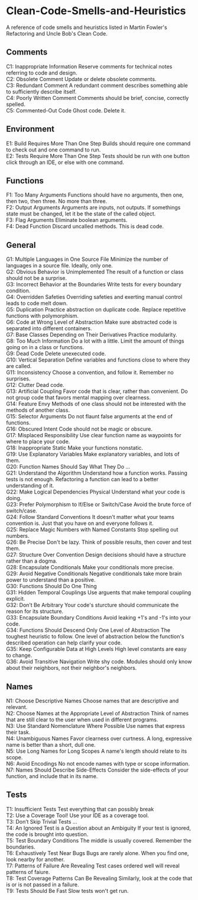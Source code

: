 # Clean-Code-Smells-and-Heuristics

A reference of code smells and heuristics listed in Martin Fowler's Refactoring and Uncle Bob's Clean Code.

## Comments

C1: Inappropriate Information Reserve comments for technical notes referring to code and design.  
C2: Obsolete Comment Update or delete obsolete comments.  
C3: Redundant Comment A redundant comment describes something able to sufficiently describe itself.  
C4: Poorly Written Comment Comments should be brief, concise, correctly spelled.  
C5: Commented-Out Code Ghost code. Delete it.

## Environment

E1: Build Requires More Than One Step Builds should require one command to check out and one command to run.  
E2: Tests Require More Than One Step Tests should be run with one button click through an IDE, or else with one command.

## Functions

F1: Too Many Arguments Functions should have no arguments, then one, then two, then three. No more than three.  
F2: Output Arguments Arguments are inputs, not outputs. If somethings state must be changed, let it be the state of the called object.  
F3: Flag Arguments Eliminate boolean arguments.  
F4: Dead Function Discard uncalled methods. This is dead code.

## General

G1: Multiple Languages in One Source File Minimize the number of languages in a source file. Ideally, only one.  
G2: Obvious Behavior is Unimplemented The result of a function or class should not be a surprise.  
G3: Incorrect Behavior at the Boundaries Write tests for every boundary condition.  
G4: Overridden Safeties Overriding safeties and exerting manual control leads to code melt down.  
G5: Duplication Practice abstraction on duplicate code. Replace repetitive functions with polymorphism.  
G6: Code at Wrong Level of Abstraction Make sure abstracted code is separated into different containers.  
G7: Base Classes Depending on Their Derivatives Practice modularity.  
G8: Too Much Information Do a lot with a little. Limit the amount of things going on in a class or functions.  
G9: Dead Code Delete unexecuted code.  
G10: Vertical Separation Define variables and functions close to where they are called.  
G11: Inconsistency Choose a convention, and follow it. Remember no surprises.  
G12: Clutter Dead code.  
G13: Artificial Coupling Favor code that is clear, rather than convenient. Do not group code that favors mental mapping over clearness.  
G14: Feature Envy Methods of one class should not be interested with the methods of another class.  
G15: Selector Arguments Do not flaunt false arguments at the end of functions.  
G16: Obscured Intent Code should not be magic or obscure.  
G17: Misplaced Responsibility Use clear function name as waypoints for where to place your code.  
G18: Inappropriate Static Make your functions nonstatic.  
G19: Use Explanatory Variables Make explanatory variables, and lots of them.  
G20: Function Names Should Say What They Do ...  
G21: Understand the Algorithm Understand how a function works. Passing tests is not enough. Refactoring a function can lead to a better understanding of it.  
G22: Make Logical Dependencies Physical Understand what your code is doing.  
G23: Prefer Polymorphism to If/Else or Switch/Case Avoid the brute force of switch/case.  
G24: Follow Standard Conventions It doesn't matter what your teams convention is. Just that you have on and everyone follows it.  
G25: Replace Magic Numbers with Named Constants Stop spelling out numbers.  
G26: Be Precise Don't be lazy. Think of possible results, then cover and test them.  
G27: Structure Over Convention Design decisions should have a structure rather than a dogma.  
G28: Encapsulate Conditionals Make your conditionals more precise.  
G29: Avoid Negative Conditionals Negative conditionals take more brain power to understand than a positive.  
G30: Functions Should Do One Thing  
G31: Hidden Temporal Couplings Use arguents that make temporal coupling explicit.  
G32: Don’t Be Arbitrary Your code's sturcture should communicate the reason for its structure.  
G33: Encapsulate Boundary Conditions Avoid leaking +1's and -1's into your code.  
G34: Functions Should Descend Only One Level of Abstraction The toughest heuristic to follow. One level of abstraction below the function's described operation can help clarify your code.  
G35: Keep Configurable Data at High Levels High level constants are easy to change.  
G36: Avoid Transitive Navigation Write shy code. Modules should only know about their neighbors, not their neighbor's neighbors.

## Names

N1: Choose Descriptive Names Choose names that are descriptive and relevant.  
N2: Choose Names at the Appropriate Level of Abstraction Think of names that are still clear to the user when used in different programs.  
N3: Use Standard Nomenclature Where Possible Use names that express their task.  
N4: Unambiguous Names Favor clearness over curtness. A long, expressive name is better than a short, dull one.  
N5: Use Long Names for Long Scopes A name's length should relate to its scope.  
N6: Avoid Encodings No not encode names with type or scope information.  
N7: Names Should Describe Side-Effects Consider the side-effects of your function, and include that in its name.

## Tests

T1: Insufficient Tests Test everything that can possibly break  
T2: Use a Coverage Tool! Use your IDE as a coverage tool.  
T3: Don’t Skip Trivial Tests ...  
T4: An Ignored Test is a Question about an Ambiguity If your test is ignored, the code is brought into question.  
T5: Test Boundary Conditions The middle is usually covered. Remember the boundaries.  
T6: Exhaustively Test Near Bugs Bugs are rarely alone. When you find one, look nearby for another.  
T7: Patterns of Failure Are Revealing Test cases ordered well will reveal patterns of faiure.  
T8: Test Coverage Patterns Can Be Revealing Similarly, look at the code that is or is not passed in a failure.  
T9: Tests Should Be Fast Slow tests won't get run.
